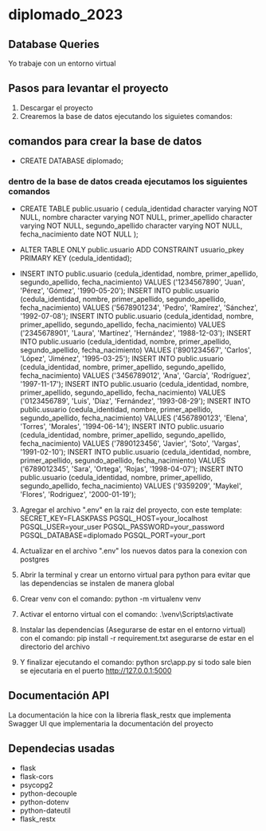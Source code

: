 # diplomado_2023

## Database Queries

Yo trabaje con un entorno virtual

## Pasos para levantar el proyecto

1. Descargar el proyecto
2. Crearemos la base de datos ejecutando los siguietes comandos:

## comandos para crear la base de datos

- CREATE DATABASE diplomado;

### dentro de la base de datos creada ejecutamos los siguientes comandos

- CREATE TABLE public.usuario (
  cedula_identidad character varying NOT NULL,
  nombre character varying NOT NULL,
  primer_apellido character varying NOT NULL,
  segundo_apellido character varying NOT NULL,
  fecha_nacimiento date NOT NULL
  );

- ALTER TABLE ONLY public.usuario
  ADD CONSTRAINT usuario_pkey PRIMARY KEY (cedula_identidad);

- INSERT INTO public.usuario (cedula_identidad, nombre, primer_apellido, segundo_apellido, fecha_nacimiento) VALUES ('1234567890', 'Juan', 'Pérez', 'Gómez', '1990-05-20');
  INSERT INTO public.usuario (cedula_identidad, nombre, primer_apellido, segundo_apellido, fecha_nacimiento) VALUES ('5678901234', 'Pedro', 'Ramírez', 'Sánchez', '1992-07-08');
  INSERT INTO public.usuario (cedula_identidad, nombre, primer_apellido, segundo_apellido, fecha_nacimiento) VALUES ('2345678901', 'Laura', 'Martínez', 'Hernández', '1988-12-03');
  INSERT INTO public.usuario (cedula_identidad, nombre, primer_apellido, segundo_apellido, fecha_nacimiento) VALUES ('8901234567', 'Carlos', 'López', 'Jiménez', '1995-03-25');
  INSERT INTO public.usuario (cedula_identidad, nombre, primer_apellido, segundo_apellido, fecha_nacimiento) VALUES ('3456789012', 'Ana', 'García', 'Rodríguez', '1997-11-17');
  INSERT INTO public.usuario (cedula_identidad, nombre, primer_apellido, segundo_apellido, fecha_nacimiento) VALUES ('0123456789', 'Luis', 'Díaz', 'Fernández', '1993-08-29');
  INSERT INTO public.usuario (cedula_identidad, nombre, primer_apellido, segundo_apellido, fecha_nacimiento) VALUES ('4567890123', 'Elena', 'Torres', 'Morales', '1994-06-14');
  INSERT INTO public.usuario (cedula_identidad, nombre, primer_apellido, segundo_apellido, fecha_nacimiento) VALUES ('7890123456', 'Javier', 'Soto', 'Vargas', '1991-02-10');
  INSERT INTO public.usuario (cedula_identidad, nombre, primer_apellido, segundo_apellido, fecha_nacimiento) VALUES ('6789012345', 'Sara', 'Ortega', 'Rojas', '1998-04-07');
  INSERT INTO public.usuario (cedula_identidad, nombre, primer_apellido, segundo_apellido, fecha_nacimiento) VALUES ('9359209', 'Maykel', 'Flores', 'Rodriguez', '2000-01-19');

3. Agregar el archivo ".env" en la raiz del proyecto, con este template:
   SECRET_KEY=FLASKPASS
   PGSQL_HOST=your_localhost
   PGSQL_USER=your_user
   PGSQL_PASSWORD=your_password
   PGSQL_DATABASE=diplomado
   PGSQL_PORT=your_port

4. Actualizar en el archivo ".env" los nuevos datos para la conexion con postgres
5. Abrir la terminal y crear un entorno virtual para python para evitar que las dependencias se instalen de manera global
6. Crear venv con el comando: python -m virtualenv venv
7. Activar el entorno virtual con el comando: .\venv\Scripts\activate
8. Instalar las dependencias (Asegurarse de estar en el entorno virtual) con el comando: pip install -r requirement.txt asegurarse de estar en el directorio del archivo
9. Y finalizar ejecutando el comando: python src\app.py si todo sale bien se ejecutaria en el puerto http://127.0.0.1:5000

## Documentación API

La documentación la hice con la libreria flask_restx que implementa Swagger UI que implementaria la documentación del proyecto

## Dependecias usadas

- flask
- flask-cors
- psycopg2
- python-decouple
- python-dotenv
- python-dateutil
- flask_restx
